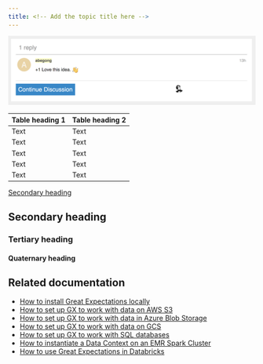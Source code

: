 ```yaml
---
title: <!-- Add the topic title here -->
---
```


<!-- Provide a meaningful overview here. The overview should include a brief explanation of the subject matter and why it is important, or what value it provides. Use second person rather than first person — you instead of we. Address the reader as you, and assume that the reader is the person who is reading this document. Limit your introductory statement to three or four sentences. -->

<!-- To add images to this template, add them to the images sub-folder in the `team_templates` folder and use underscores as delimiters in the filename. For example, `comments_box_with_comment`. Use the .png format for images. Use images sparingly. What follows is an example provided for your reference.  -->

![Response dialog](../team_templates/images/comments_box_with_comment.png)

<!-- To add tables to this template, use the format provided in the following example. Add columns and rows as necessary. For more information about tables in Markdown, see [Tables](https://www.markdownguide.org/extended-syntax/#tables). -->

| Table heading 1 | Table heading 2        |
| -------------   | ---------------------- |
| Text            | Text                   |
| Text            | Text                   |
| Text            | Text                   |
| Text            | Text                   |
| Text            | Text                   |

<!-- To link to specific sections within this template, use the format provided in the following example. -->

[Secondary heading](#secondary-heading)

## Secondary heading

<!-- When necessary, add secondary headings to organize your content into discrete sections. This content is related to, but separate from the overview content. Use sentence case for headings and titles and avoid using -ing verb forms (gerunds) in headings or titles. Section headings should describe the type of content that's in the section. For example, About Expectations. For more information about the correct heading format, see [Headings and titles](https://developers.google.com/style/headings).-->

### Tertiary heading

<!-- When necessary, add tertiary headings to organize your content into discrete sections. This content is related to, but separate from the content below the secondary heading. Use sentence case for headings and titles and avoid using -ing verb forms (gerunds) in headings or titles. Section headings should describe the type of content that's in the section. For example, Expectation examples. For more information about the correct heading format, see [Headings and titles](https://developers.google.com/style/headings).-->

#### Quaternary heading

<!-- Avoid the use of quaternary headings unless it is absolutely necessary. The need for this heading type might indicate you need to better organize your content. This content is related to, but separate from the content below the tertiary heading. Use sentence case for headings and titles and avoid using -ing verb forms (gerunds) in headings or titles. Section headings should describe the type of content that's in the section. For example, Expectation results. For more information about the correct heading format, see [Headings and titles](https://developers.google.com/style/headings).-->

## Related documentation

<!-- List the secondary resources that can help a user get a better understanding of the subject matter discussed in this reference. Don't add an introductory statement for the list. What follows is an example provided for your reference. If there aren't any secondary resources, remove this section.-->

- [How to install Great Expectations locally](../guides/setup/installation/local.md)
- [How to set up GX to work with data on AWS S3](../guides/setup/optional_dependencies/cloud/how_to_set_up_gx_to_work_with_data_on_aws_s3.md)
- [How to set up GX to work with data in Azure Blob Storage](../guides/setup/optional_dependencies/cloud/how_to_set_up_gx_to_work_with_data_in_abs.md)
- [How to set up GX to work with data on GCS](../guides/setup/optional_dependencies/cloud/how_to_set_up_gx_to_work_with_data_on_gcs.md)
- [How to set up GX to work with SQL databases](../guides/setup/optional_dependencies/sql_databases/how_to_setup_gx_to_work_with_sql_databases.md) 
- [How to instantiate a Data Context on an EMR Spark Cluster](../deployment_patterns/how_to_instantiate_a_data_context_on_an_emr_spark_cluster.md)
- [How to use Great Expectations in Databricks](../tutorials/getting_started/how_to_use_great_expectations_in_databricks.md)